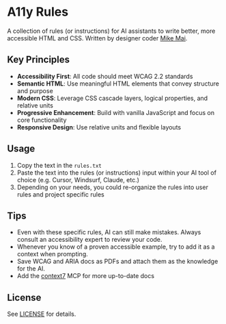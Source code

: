 # A11y Rules

A collection of rules (or instructions) for AI assistants to write better, more accessible HTML and CSS. Written by designer coder [Mike Mai](https://mikemai.net).

## Key Principles

- **Accessibility First**: All code should meet WCAG 2.2 standards
- **Semantic HTML**: Use meaningful HTML elements that convey structure and purpose
- **Modern CSS**: Leverage CSS cascade layers, logical properties, and relative units
- **Progressive Enhancement**: Build with vanilla JavaScript and focus on core functionality
- **Responsive Design**: Use relative units and flexible layouts

## Usage

1. Copy the text in the `rules.txt`
2. Paste the text into the rules (or instructions) input within your AI tool of choice (e.g. Cursor, Windsurf, Claude, etc.)
3. Depending on your needs, you could re-organize the rules into user rules and project specific rules

## Tips

- Even with these specific rules, AI can still make mistakes. Always consult an accessibility expert to review your code.
- Whenever you know of a proven accessible example, try to add it as a context when prompting.
- Save WCAG and ARIA docs as PDFs and attach them as the knowledge for the AI.
- Add the [context7](https://github.com/upstash/context7) MCP for more up-to-date docs

## License

See [LICENSE](LICENSE) for details.
